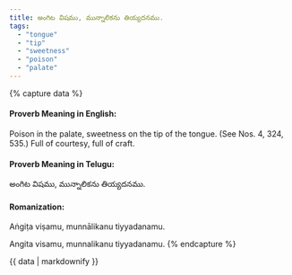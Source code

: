 ```yaml
---
title: అంగిట విషము, మున్నాలికను తియ్యదనము.
tags:
  - "tongue"
  - "tip"
  - "sweetness"
  - "poison"
  - "palate"
---
```


{% capture data %}
#### Proverb Meaning in English:
Poison in the palate, sweetness on the tip of the tongue.
(See Nos. 4, 324, 535.)
Full of courtesy, full of craft.

#### Proverb Meaning in Telugu:
అంగిట విషము, మున్నాలికను తియ్యదనము.

#### Romanization:
Aṅgiṭa viṣamu, munnālikanu tiyyadanamu.

Angita visamu, munnalikanu tiyyadanamu.
{% endcapture %}

{{ data | markdownify }}

